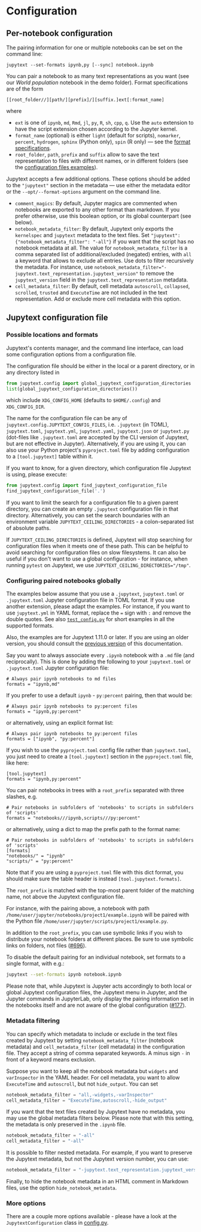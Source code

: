 # Configuration

## Per-notebook configuration

The pairing information for one or multiple notebooks can be set on the command line:
```
jupytext --set-formats ipynb,py [--sync] notebook.ipynb
```
You can pair a notebook to as many text representations as you want (see our _World population_ notebook in the demo folder). Format specifications are of the form
```
[[root_folder//][path/][prefix]/][suffix.]ext[:format_name]
```
where
- `ext` is one of `ipynb`, `md`, `Rmd`, `jl`, `py`, `R`, `sh`, `cpp`, `q`. Use the `auto` extension to have the script extension chosen according to the Jupyter kernel.
- `format_name` (optional) is either `light` (default for scripts), `nomarker`, `percent`, `hydrogen`, `sphinx` (Python only), `spin` (R only) &mdash; see the [format specifications](formats.md).
- `root_folder`, `path`, `prefix` and `suffix` allow to save the text representation to files with different names, or in different folders (see the [configuration files examples](config.md#Configuring-paired-notebooks-globally)).

Jupytext accepts a few additional options. These options should be added to the `"jupytext"` section in the metadata &mdash; use either the metadata editor or the `--opt/--format-options` argument on the command line.
- `comment_magics`: By default, Jupyter magics are commented when notebooks are exported to any other format than markdown. If you prefer otherwise, use this boolean option, or its global counterpart (see below).
- `notebook_metadata_filter`: By default, Jupytext only exports the `kernelspec` and `jupytext` metadata to the text files. Set `"jupytext": {"notebook_metadata_filter": "-all"}` if you want that the script has no notebook metadata at all. The value for `notebook_metadata_filter` is a comma separated list of additional/excluded (negated) entries, with `all` a keyword that allows to exclude all entries. Use dots to filter recursively the metadata. For instance, use `notebook_metadata_filter="-jupytext.text_representation.jupytext_version"` to remove the `jupytext_version` field in the `jupytext.text_representation` metadata.
- `cell_metadata_filter`: By default, cell metadata `autoscroll`, `collapsed`, `scrolled`, `trusted` and `ExecuteTime` are not included in the text representation. Add or exclude more cell metadata with this option.

## Jupytext configuration file

### Possible locations and formats

Jupytext's contents manager, and the command line interface, can load some configuration options
from a configuration file.

The configuration file should be either in the local or a parent directory, or in any directory listed in
```python
from jupytext.config import global_jupytext_configuration_directories
list(global_jupytext_configuration_directories())
```
which include `XDG_CONFIG_HOME` (defaults to `$HOME/.config`) and `XDG_CONFIG_DIR`.

The name for the configuration file can be any of `jupytext.config.JUPYTEXT_CONFIG_FILES`, i.e. `.jupytext` (in TOML),
`jupytext.toml`, `jupytext.yml`, `jupytext.yaml`, `jupytext.json` or `jupytext.py` (dot-files
like `.jupytext.toml` are accepted by the CLI version of Jupytext, but are not effective in Jupyter).
Alternatively, if you are using it, you can also use your Python project's `pyproject.toml` file by adding
configuration to a `[tool.jupytext]` table within it.

If you want to know, for a given directory, which configuration file Jupytext is using, please execute:
```python
from jupytext.config import find_jupytext_configuration_file
find_jupytext_configuration_file('.')
```

If you want to limit the search for a configuration file to a given parent directory, you can create an empty `.jupytext` configuration file in that directory. Alternatively, you can set the search boundaries with an environment variable `JUPYTEXT_CEILING_DIRECTORIES` - a colon-separated list of absolute paths.

If `JUPYTEXT_CEILING_DIRECTORIES` is defined, Jupytext will stop searching for configuration files when it meets one of these path. This can be helpful to avoid searching for configuration files on slow filesystems. It can also be useful if you don't want to use a global configuration - for instance, when running `pytest` on Jupytext, we use `JUPYTEXT_CEILING_DIRECTORIES="/tmp"`.

### Configuring paired notebooks globally

The examples below assume that you use a `.jupytext`, `jupytext.toml` or `.jupytext.toml` Jupyter configuration file in TOML format. If you use another extension, please adapt the examples. For instance, if you want to use `jupytext.yml` in YAML format, replace the `=` sign with `:` and remove the double quotes. See also [`test_config.py`](https://github.com/mwouts/jupytext/blob/main/tests/test_config.py) for short examples in all the supported formats.

Also, the examples are for Jupytext 1.11.0 or later. If you are using an older version, you should consult the [previous version](https://github.com/mwouts/jupytext/blob/v1.10.3/docs/config.md#Configuring-paired-notebooks-globally) of this documentation.

Say you want to always associate every `.ipynb` notebook with a `.md` file  (and reciprocally). This is done by adding the following to your `jupytext.toml` or `.jupytext.toml` Jupyter configuration file:
```
# Always pair ipynb notebooks to md files
formats = "ipynb,md"
```

If you prefer to use a default `ipynb` - `py:percent` pairing, then that would be:
```
# Always pair ipynb notebooks to py:percent files
formats = "ipynb,py:percent"
```
or alternatively, using an explicit format list:
```
# Always pair ipynb notebooks to py:percent files
formats = ["ipynb", "py:percent"]
```

If you wish to use the `pyproject.toml` config file rather than `jupytext.toml`, you just need to
create a `[tool.jupytext]` section in the `pyproject.toml` file, like here:
```
[tool.jupytext]
formats = "ipynb,py:percent"
```

You can pair notebooks in trees with a `root_prefix` separated with three slashes, e.g.
```
# Pair notebooks in subfolders of 'notebooks' to scripts in subfolders of 'scripts'
formats = "notebooks///ipynb,scripts///py:percent"
```
or alternatively, using a dict to map the prefix path to the format name:
```
# Pair notebooks in subfolders of 'notebooks' to scripts in subfolders of 'scripts'
[formats]
"notebooks/" = "ipynb"
"scripts/" = "py:percent"
```
Note that if you are using a `pyproject.toml` file with this dict format, you should make sure the table header is instead `[tool.jupytext.formats]`.

The `root_prefix` is matched with the top-most parent folder of the matching name, not above the Jupytext configuration file.

For instance, with the pairing above, a notebook with path `/home/user/jupyter/notebooks/project1/example.ipynb` will be paired with the Python file `/home/user/jupyter/scripts/project1/example.py`.

In addition to the `root_prefix`, you can use symbolic links if you wish to distribute your notebook folders at different places. Be sure to use symbolic links on folders, not files ([#696](https://github.com/mwouts/jupytext/issues/696)).

To disable the default pairing for an individual notebook, set formats to a single format, with e.g.:
```bash
jupytext --set-formats ipynb notebook.ipynb
```

Please note that, while Jupytext is Jupyter acts accordingly to both local or global Jupytext configuration files, the Jupytext menu in Jupyter, and the Jupyter commands in JupyterLab, only display the pairing information set in the notebooks itself and are not aware of the global configuration ([#177](https://github.com/mwouts/jupytext/issues/177)).

### Metadata filtering

You can specify which metadata to include or exclude in the text files created by Jupytext by setting `notebook_metadata_filter` (notebook metadata) and `cell_metadata_filter` (cell metadata) in the configuration file. They accept a string of comma separated keywords. A minus sign `-` in front of a keyword means exclusion.

Suppose you want to keep all the notebook metadata but `widgets` and `varInspector` in the YAML header. For cell metadata, you want to allow `ExecuteTime` and `autoscroll`, but not `hide_output`. You can set
```python
notebook_metadata_filter = "all,-widgets,-varInspector"
cell_metadata_filter = "ExecuteTime,autoscroll,-hide_output"
```

If you want that the text files created by Jupytext have no metadata, you may use the global metadata filters below. Please note that with this setting, the metadata is only preserved in the `.ipynb` file.
```python
notebook_metadata_filter = "-all"
cell_metadata_filter = "-all"
```

It is possible to filter nested metadata. For example, if you want to preserve the Jupytext metadata, but not the Jupytext version number, you can use:
```python
notebook_metadata_filter = "-jupytext.text_representation.jupytext_version"
```

Finally, to hide the notebook metadata in an HTML comment in Markdown files, use the option `hide_notebook_metadata`.

### More options

There are a couple more options available - please have a look at the `JupytextConfiguration` class in [config.py](https://github.com/mwouts/jupytext/blob/main/jupytext/config.py).
